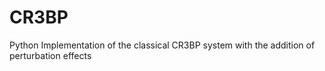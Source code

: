 # CR3BP
Python Implementation of the classical CR3BP system with the addition of perturbation effects
